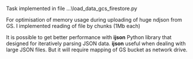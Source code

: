 Task implemented in file ...\load_data_gcs_firestore.py

For optimisation of memory usage during uploading of huge ndjson from GS.
I implemented reading of file by chunks (1Mb each)

It is possible to get better performance with **ijson** Python library that 
designed for iteratively parsing JSON data. 
**ijson** useful when dealing with large JSON files.
But it will require mapping of GS bucket as network drive.